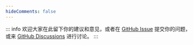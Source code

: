 ```yaml
---
hideComments: false
---
```


::: info
欢迎大家在此留下你的建议和意见，或者在 [GitHub Issue](https://github.com/haiweilian/blogs/issues) 提交你的问题，或来 [GitHub Discussions](https://github.com/haiweilian/blogs/discussions) 进行讨论。
:::
